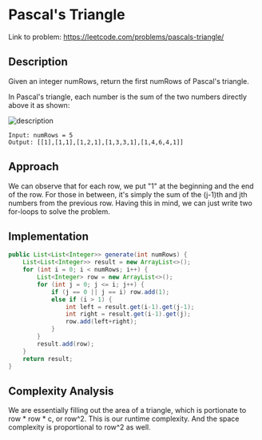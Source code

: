 # Pascal's Triangle

Link to problem: https://leetcode.com/problems/pascals-triangle/

## Description
Given an integer numRows, return the first numRows of Pascal's triangle.

In Pascal's triangle, each number is the sum of the two numbers directly above it as shown:

![description](https://upload.wikimedia.org/wikipedia/commons/0/0d/PascalTriangleAnimated2.gif)

```
Input: numRows = 5
Output: [[1],[1,1],[1,2,1],[1,3,3,1],[1,4,6,4,1]]
```

## Approach 

We can observe that for each row, we put "1" at the beginning and the end of the row. For those in between, it's simply the sum of the (j-1)th and jth numbers from the previous row. Having this in mind, we can just write two for-loops to solve the problem.

## Implementation

```java
public List<List<Integer>> generate(int numRows) {
    List<List<Integer>> result = new ArrayList<>(); 
    for (int i = 0; i < numRows; i++) {
        List<Integer> row = new ArrayList<>();
        for (int j = 0; j <= i; j++) {
            if (j == 0 || j == i) row.add(1);
            else if (i > 1) {
                int left = result.get(i-1).get(j-1);
                int right = result.get(i-1).get(j);
                row.add(left+right);
            }
        }
        result.add(row);
    }
    return result;
}
```

## Complexity Analysis
We are essentially filling out the area of a triangle, which is portionate to row * row * c, or row^2. This is our runtime complexity. And the space complexity is proportional to row^2 as well.